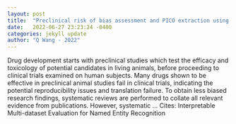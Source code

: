 ```yaml
---
layout: post
title:  "Preclinical risk of bias assessment and PICO extraction using natural language processing"
date:   2022-06-27 23:23:24 -0400
categories: jekyll update
author: "Q Wang - 2022"
---
```

Drug development starts with preclinical studies which test the efficacy and toxicology of potential candidates in living animals, before proceeding to clinical trials examined on human subjects. Many drugs shown to be effective in preclinical animal studies fail in clinical trials, indicating the potential reproducibility issues and translation failure. To obtain less biased research findings, systematic reviews are performed to collate all relevant evidence from publications. However, systematic …
Cites: ‪Interpretable Multi-dataset Evaluation for Named Entity Recognition‬  